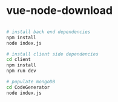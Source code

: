 # vue-node-download

```bash

# install back end dependencies
npm install
node index.js

# install client side dependencies
cd client
npm install
npm run dev

# populate mongoDB
cd CodeGenerator
node index.js
```
